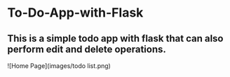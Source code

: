 ﻿# To-Do-App-with-Flask
## This is a simple todo app with flask that can also perform edit and delete operations. 

![Home Page](images/todo list.png)
